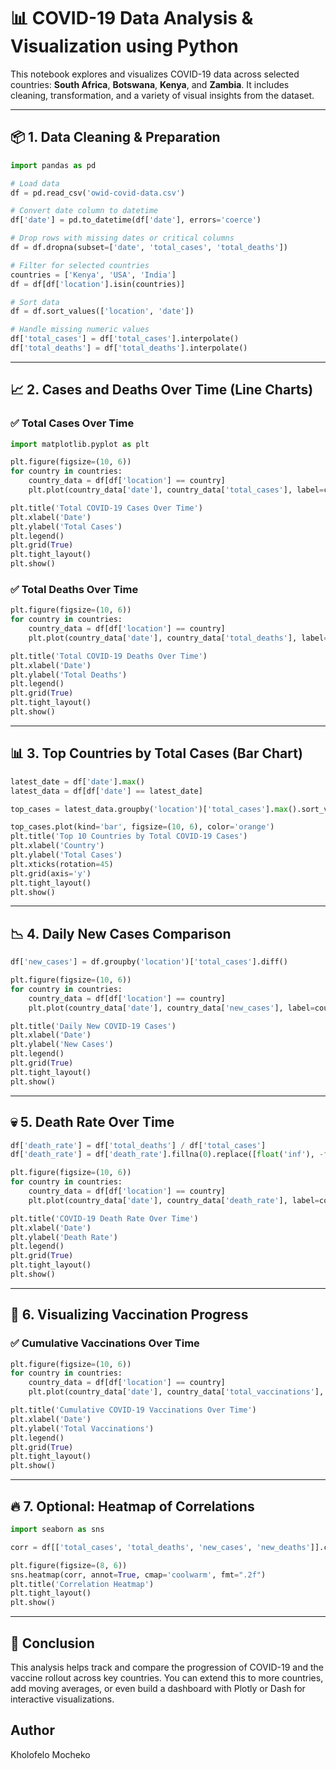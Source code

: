 # 📊 COVID-19 Data Analysis & Visualization using Python

This notebook explores and visualizes COVID-19 data across selected countries: **South Africa**, **Botswana**, **Kenya**, and **Zambia**. It includes cleaning, transformation, and a variety of visual insights from the dataset.

---

## 📦 1. Data Cleaning & Preparation

```python
import pandas as pd

# Load data
df = pd.read_csv('owid-covid-data.csv')

# Convert date column to datetime
df['date'] = pd.to_datetime(df['date'], errors='coerce')

# Drop rows with missing dates or critical columns
df = df.dropna(subset=['date', 'total_cases', 'total_deaths'])

# Filter for selected countries
countries = ['Kenya', 'USA', 'India']
df = df[df['location'].isin(countries)]

# Sort data
df = df.sort_values(['location', 'date'])

# Handle missing numeric values
df['total_cases'] = df['total_cases'].interpolate()
df['total_deaths'] = df['total_deaths'].interpolate()

```

---

## 📈 2. Cases and Deaths Over Time (Line Charts)

### ✅ Total Cases Over Time

```python
import matplotlib.pyplot as plt

plt.figure(figsize=(10, 6))
for country in countries:
    country_data = df[df['location'] == country]
    plt.plot(country_data['date'], country_data['total_cases'], label=country)

plt.title('Total COVID-19 Cases Over Time')
plt.xlabel('Date')
plt.ylabel('Total Cases')
plt.legend()
plt.grid(True)
plt.tight_layout()
plt.show()
```

### ✅ Total Deaths Over Time

```python
plt.figure(figsize=(10, 6))
for country in countries:
    country_data = df[df['location'] == country]
    plt.plot(country_data['date'], country_data['total_deaths'], label=country)

plt.title('Total COVID-19 Deaths Over Time')
plt.xlabel('Date')
plt.ylabel('Total Deaths')
plt.legend()
plt.grid(True)
plt.tight_layout()
plt.show()
```

---

## 📊 3. Top Countries by Total Cases (Bar Chart)

```python
latest_date = df['date'].max()
latest_data = df[df['date'] == latest_date]

top_cases = latest_data.groupby('location')['total_cases'].max().sort_values(ascending=False).head(10)

top_cases.plot(kind='bar', figsize=(10, 6), color='orange')
plt.title('Top 10 Countries by Total COVID-19 Cases')
plt.xlabel('Country')
plt.ylabel('Total Cases')
plt.xticks(rotation=45)
plt.grid(axis='y')
plt.tight_layout()
plt.show()
```

---

## 📉 4. Daily New Cases Comparison

```python
df['new_cases'] = df.groupby('location')['total_cases'].diff()

plt.figure(figsize=(10, 6))
for country in countries:
    country_data = df[df['location'] == country]
    plt.plot(country_data['date'], country_data['new_cases'], label=country)

plt.title('Daily New COVID-19 Cases')
plt.xlabel('Date')
plt.ylabel('New Cases')
plt.legend()
plt.grid(True)
plt.tight_layout()
plt.show()
```

---

## 💀 5. Death Rate Over Time

```python
df['death_rate'] = df['total_deaths'] / df['total_cases']
df['death_rate'] = df['death_rate'].fillna(0).replace([float('inf'), -float('inf')], 0)

plt.figure(figsize=(10, 6))
for country in countries:
    country_data = df[df['location'] == country]
    plt.plot(country_data['date'], country_data['death_rate'], label=country)

plt.title('COVID-19 Death Rate Over Time')
plt.xlabel('Date')
plt.ylabel('Death Rate')
plt.legend()
plt.grid(True)
plt.tight_layout()
plt.show()
```

---

## 💉 6. Visualizing Vaccination Progress

### ✅ Cumulative Vaccinations Over Time

```python
plt.figure(figsize=(10, 6))
for country in countries:
    country_data = df[df['location'] == country]
    plt.plot(country_data['date'], country_data['total_vaccinations'], label=country)

plt.title('Cumulative COVID-19 Vaccinations Over Time')
plt.xlabel('Date')
plt.ylabel('Total Vaccinations')
plt.legend()
plt.grid(True)
plt.tight_layout()
plt.show()
```


---

## 🔥 7. Optional: Heatmap of Correlations

```python
import seaborn as sns

corr = df[['total_cases', 'total_deaths', 'new_cases', 'new_deaths']].corr()

plt.figure(figsize=(8, 6))
sns.heatmap(corr, annot=True, cmap='coolwarm', fmt=".2f")
plt.title('Correlation Heatmap')
plt.tight_layout()
plt.show()
```

---

## 📌 Conclusion

This analysis helps track and compare the progression of COVID-19 and the vaccine rollout across key countries. You can extend this to more countries, add moving averages, or even build a dashboard with Plotly or Dash for interactive visualizations.



## Author

Kholofelo Mocheko